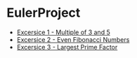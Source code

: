 # EulerProject
- [Excersice 1 - Multiple of 3 and 5](https://github.com/GeorgeGuerrero904/EulerProject/blob/master/EulerProject/Algorithms/1.cs)
- [Excersice 2 - Even Fibonacci Numbers](https://github.com/GeorgeGuerrero904/EulerProject/blob/master/EulerProject/Algorithms/2.cs)
- [Excersice 3 - Largest Prime Factor](https://github.com/GeorgeGuerrero904/EulerProject/blob/master/EulerProject/Algorithms/3.cs)
